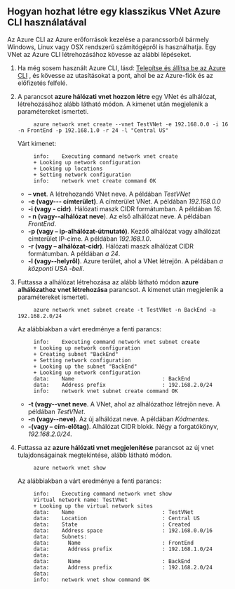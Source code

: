 ## <a name="how-to-create-a-classic-vnet-using-azure-cli"></a>Hogyan hozhat létre egy klasszikus VNet Azure CLI használatával

Az Azure CLI az Azure erőforrások kezelése a parancssorból bármely Windows, Linux vagy OSX rendszerű számítógépről is használhatja. Egy VNet az Azure CLI létrehozásához kövesse az alábbi lépéseket.

1. Ha még sosem használt Azure CLI, lásd: [Telepítse és állítsa be az Azure CLI](../articles/xplat-cli-install.md) , és kövesse az utasításokat a pont, ahol be az Azure-fiók és az előfizetés felfelé.
2. A parancsot **azure hálózati vnet hozzon létre** egy VNet és alhálózat, létrehozásához alább látható módon. A kimenet után megjelenik a paramétereket ismerteti.

            azure network vnet create --vnet TestVNet -e 192.168.0.0 -i 16 -n FrontEnd -p 192.168.1.0 -r 24 -l "Central US"
    
    Várt kimenet:

            info:    Executing command network vnet create
            + Looking up network configuration
            + Looking up locations
            + Setting network configuration
            info:    network vnet create command OK

    - **– vnet**. A létrehozandó VNet neve. A példában *TestVNet*
    - **-e (vagy--- címterület)**. A címterület VNet. A példában *192.168.0.0*
    - **-i (vagy - cidr)**. Hálózati maszk CIDR formátumban. A példában *16*.
    - **- n (vagy--alhálózat neve**). Az első alhálózat neve. A példában *FrontEnd*.
    - **-p (vagy – ip-alhálózat-útmutató)**. Kezdő alhálózat vagy alhálózat címterület IP-címe. A példában *192.168.1.0*.
    - **-r (vagy – alhálózat-cidr)**. Hálózati maszk alhálózat CIDR formátumban. A példában *a 24*.
    - **-l (vagy--helyről)**. Azure terület, ahol a VNet létrejön. A példában *a központi USA -beli*.

3. Futtassa a alhálózat létrehozása az alább látható módon **azure alhálózathoz vnet létrehozása** parancsot. A kimenet után megjelenik a paramétereket ismerteti.

            azure network vnet subnet create -t TestVNet -n BackEnd -a 192.168.2.0/24
    
    Az alábbiakban a várt eredménye a fenti parancs:

            info:    Executing command network vnet subnet create
            + Looking up network configuration
            + Creating subnet "BackEnd"
            + Setting network configuration
            + Looking up the subnet "BackEnd"
            + Looking up network configuration
            data:    Name                            : BackEnd
            data:    Address prefix                  : 192.168.2.0/24
            info:    network vnet subnet create command OK

    - **-t (vagy--vnet neve**. A VNet, ahol az alhálózathoz létrejön neve. A példában *TestVNet*.
    - **-n (vagy--neve)**. Az új alhálózat neve. A példában *Kódmentes*.
    - **-(vagy – cím-előtag)**. Alhálózat CIDR blokk. Négy a forgatókönyv, *192.168.2.0/24*.

4. Futtassa az **azure hálózati vnet megjelenítése** parancsot az új vnet tulajdonságainak megtekintése, alább látható módon.

            azure network vnet show

    Az alábbiakban a várt eredménye a fenti parancs:

            info:    Executing command network vnet show
            Virtual network name: TestVNet
            + Looking up the virtual network sites
            data:    Name                            : TestVNet
            data:    Location                        : Central US
            data:    State                           : Created
            data:    Address space                   : 192.168.0.0/16
            data:    Subnets:
            data:      Name                          : FrontEnd
            data:      Address prefix                : 192.168.1.0/24
            data:
            data:      Name                          : BackEnd
            data:      Address prefix                : 192.168.2.0/24
            data:
            info:    network vnet show command OK
